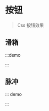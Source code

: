 # 按钮

> Css 按钮效果

## 滑箱

:::demo
<template>
    <button class="slidebox-btn">流君酱</button>
</template>

<style lang="stylus">

$primary-color = #409EFF
$primary-color-lighter = #66b1ff

.slidebox-btn
    border none
    padding 0 20px
    height 40px
    line-height 40px
    cursor pointer
    border-radius 4px
    outline none
    color #fff
    transition 0.3s
    background linear-gradient($primary-color, 0%, $primary-color, 50%, $primary-color-lighter, 50%, $primary-color-lighter) 
    background-size 100% 200%
    
    &:hover
        background-position-y 100%
</style>

:::


## 脉冲

::: demo
<template>
    <button class="pulse-btn">流君酱</button>
</template>

<style lang="stylus">
$primary-color = #409EFF
$primary-color-lighter = #66b1ff
.pulse-btn
    border none
    padding 0 20px
    height 40px
    line-height 40px
    cursor pointer
    border-radius 4px
    transition 0.3s
    color #fff
    outline none
    background $primary-color

    &:hover
        animation  pulse 0.5s

@keyframes pulse
    0%
        box-shadow 0px 0px 0px 0px #fff, 0px 0px 0px 0px rgba($primary-color-lighter, 1)

    100%
        box-shadow 0px 0px 0px 7px #fff, 0px 0px 5px 10px rgba($primary-color-lighter, 0)


</style>
:::